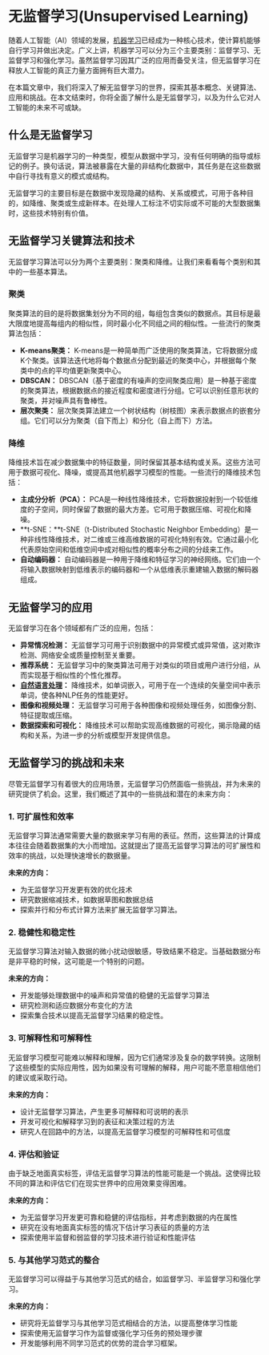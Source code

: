 # 无监督学习(Unsupervised Learning)

随着人工智能（AI）领域的发展，[机器学习](http://localhost:5173/entry/?id=1017)已经成为一种核心技术，使计算机能够自行学习并做出决定。广义上讲，机器学习可以分为三个主要类别：监督学习、无监督学习和强化学习。虽然监督学习因其广泛的应用而备受关注，但无监督学习在释放人工智能的真正力量方面拥有巨大潜力。

在本篇文章中，我们将深入了解无监督学习的世界，探索其基本概念、关键算法、应用和挑战。在本文结束时，你将全面了解什么是无监督学习，以及为什么它对人工智能的未来不可或缺。

什么是无监督学习
--------

无监督学习是机器学习的一种类型，模型从数据中学习，没有任何明确的指导或标记的例子。换句话说，算法被暴露在大量的非结构化数据中，其任务是在这些数据中自行寻找有意义的模式或结构。

无监督学习的主要目标是在数据中发现隐藏的结构、关系或模式，可用于各种目的，如降维、聚类或生成新样本。在处理人工标注不切实际或不可能的大型数据集时，这些技术特别有价值。

无监督学习关键算法和技术
------------

无监督学习算法可以分为两个主要类别：聚类和降维。让我们来看看每个类别和其中的一些基本算法。

### 聚类

聚类算法的目的是将数据集划分为不同的组，每组包含类似的数据点。其目标是最大限度地提高每组内的相似性，同时最小化不同组之间的相似性。一些流行的聚类算法包括：

*   **K-means聚类：** K-means是一种简单而广泛使用的聚类算法，它将数据分成K个聚类。该算法迭代地将每个数据点分配到最近的聚类中心，并根据每个聚类中的点的平均值更新聚类中心。
*   **DBSCAN：** DBSCAN（基于密度的有噪声的空间聚类应用）是一种基于密度的聚类算法，根据数据点的接近程度和密度进行分组。它可以识别任意形状的聚类，并对噪声具有鲁棒性。
*   **层次聚类：** 层次聚类算法建立一个树状结构（树枝图）来表示数据点的嵌套分组。它们可以分为聚类（自下而上）和分化（自上而下）方法。

### 降维

降维技术旨在减少数据集中的特征数量，同时保留其基本结构或关系。这些方法可用于数据可视化、降噪，或提高其他机器学习模型的性能。一些流行的降维技术包括：

*   **主成分分析（PCA）：** PCA是一种线性降维技术，它将数据投射到一个较低维度的子空间，同时保留了数据的最大方差。它可用于数据压缩、可视化和降噪。
*   **t-SNE：**t-SNE（t-Distributed Stochastic Neighbor Embedding）是一种非线性降维技术，对二维或三维高维数据的可视化特别有效。它通过最小化代表原始空间和低维空间中成对相似性的概率分布之间的分歧来工作。
*   **自动编码器：** 自动编码器是一种用于降维和特征学习的神经网络。它们由一个将输入数据映射到低维表示的编码器和一个从低维表示重建输入数据的解码器组成。

无监督学习的应用
--------

无监督学习在各个领域都有广泛的应用，包括：

*   **异常情况检测：** 无监督学习可用于识别数据中的异常模式或异常值，这对欺诈检测、网络安全或质量控制至关重要。
*   **推荐系统：** 无监督学习中的聚类算法可用于对类似的项目或用户进行分组，从而实现基于相似性的个性化推荐。
*   **[自然语言处理](http://localhost:5173/entry/?id=1011)：** 降维技术，如单词嵌入，可用于在一个连续的矢量空间中表示单词，使各种NLP任务的性能更好。
*   **图像和视频处理：** 无监督学习可用于各种图像和视频处理任务，如图像分割、特征提取或压缩。
*   **数据探索和可视化：** 降维技术可以帮助实现高维数据的可视化，揭示隐藏的结构和关系，为进一步的分析或模型开发提供信息。

无监督学习的挑战和未来
-----------

尽管无监督学习有着很大的应用场景，无监督学习仍然面临一些挑战，并为未来的研究提供了机会。这里，我们概述了其中的一些挑战和潜在的未来方向：

### 1\. 可扩展性和效率

无监督学习算法通常需要大量的数据来学习有用的表征。然而，这些算法的计算成本往往会随着数据集的大小而增加。这就提出了提高无监督学习算法的可扩展性和效率的挑战，以处理快速增长的数据量。

**未来的方向：**

*   为无监督学习开发更有效的优化技术
*   研究数据缩减技术，如数据草图和数据总结
*   探索并行和分布式计算方法来扩展无监督学习算法。

### 2\. 稳健性和稳定性

无监督学习算法对输入数据的微小扰动很敏感，导致结果不稳定。当基础数据分布是非平稳的时候，这可能是一个特别的问题。

**未来的方向：**

*   开发能够处理数据中的噪声和异常值的稳健的无监督学习算法
*   研究检测和适应数据分布变化的方法
*   探索集合技术以提高无监督学习结果的稳定性。

### 3\. 可解释性和可解释性

无监督学习模型可能难以解释和理解，因为它们通常涉及复杂的数学转换。这限制了这些模型的实际应用性，因为如果没有可理解的解释，用户可能不愿意相信他们的建议或采取行动。

**未来的方向：**

*   设计无监督学习算法，产生更多可解释和可说明的表示
*   开发可视化和解释学习到的表征和决策过程的方法
*   研究人在回路中的方法，以提高无监督学习模型的可解释性和可信度

### 4\. 评估和验证

由于缺乏地面真实标签，评估无监督学习算法的性能可能是一个挑战。这使得比较不同的算法和评估它们在现实世界中的应用效果变得困难。

**未来的方向：**

*   为无监督学习开发更可靠和稳健的评估指标，并考虑到数据的内在属性
*   研究在没有地面真实标签的情况下估计学习表征的质量的方法
*   探索使用半监督和弱监督的学习技术进行验证和性能评估

### 5\. 与其他学习范式的整合

无监督学习可以得益于与其他学习范式的结合，如监督学习、半监督学习和强化学习。

**未来的方向：**

*   研究将无监督学习与其他学习范式相结合的方法，以提高整体学习性能
*   探索使用无监督学习作为监督或强化学习任务的预处理步骤
*   开发能够利用不同学习范式的优势的混合学习框架。